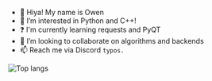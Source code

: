 - 👋 Hiya! My name is Owen
- 👀 I’m interested in Python and C++!
- ❓  I'm currently learning requests and PyQT
- 💞️ I’m looking to collaborate on algorithms and backends
- 📫 Reach me via Discord `typos.`

<div>
<img alt="Top langs" src="https://github-readme-stats.vercel.app/api/top-langs/?username=MaksymRudnyi&&langs_count=5&theme=synthwave"/>
</div>
